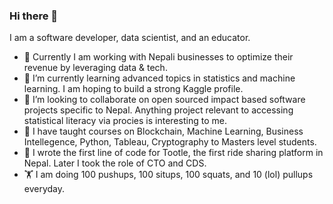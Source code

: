 ### Hi there 👋
I am a software developer, data scientist, and an educator.  


- 🔭 Currently I am working with Nepali businesses to optimize their revenue by leveraging data & tech.  
- 🌱 I’m currently learning advanced topics in statistics and machine learning. I am hoping to build a strong Kaggle profile.
- 👯 I’m looking to collaborate on open sourced impact based software projects specific to Nepal. Anything project relevant to accessing statistical literacy via procies is interesting to me. 
- 👨‍ I have taught courses on Blockchain, Machine Learning, Business Intellegence, Python, Tableau, Cryptography to Masters level students.
- 🛵 I wrote the first line of code for Tootle, the first ride sharing platform in Nepal. Later I took the role of CTO and CDS. 
- 🏋️‍ I am doing 100 pushups, 100 situps, 100 squats, and 10 (lol) pullups everyday.
